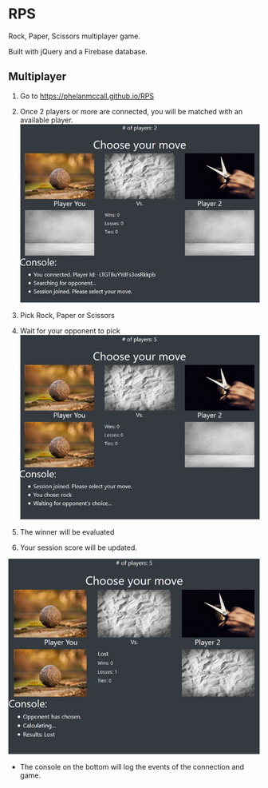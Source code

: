 # RPS

Rock, Paper, Scissors multiplayer game.

Built with jQuery and a Firebase database.

## Multiplayer

1. Go to https://phelanmccall.github.io/RPS

2. Once 2 players or more are connected, you will be matched with an available player.
![joining](./imgs/joining.png)

3. Pick Rock, Paper or Scissors 

4. Wait for your opponent to pick
![waiting](./imgs/waiting.png)

5. The winner will be evaluated

6. Your session score will be updated.

![calculating](./imgs/calculating.png)
- The console on the bottom will log the events of the connection and game.
